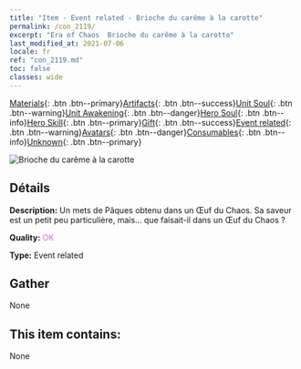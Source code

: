 ```yaml
---
title: "Item - Event related - Brioche du carême à la carotte"
permalink: /con_2119/
excerpt: "Era of Chaos  Brioche du carême à la carotte"
last_modified_at: 2021-07-06
locale: fr
ref: "con_2119.md"
toc: false
classes: wide
---
```

 [Materials](/ItemsFR/){: .btn .btn--primary}[Artifacts](/ItemsFR/Artifacts/){: .btn .btn--success}[Unit Soul](/ItemsFR/UnitSoul/){: .btn .btn--warning}[Unit Awakening](/ItemsFR/UnitAwakening/){: .btn .btn--danger}[Hero Soul](/ItemsFR/HeroSoul/){: .btn .btn--info}[Hero Skill](/ItemsFR/HeroSkill/){: .btn .btn--primary}[Gift](/ItemsFR/Gift/){: .btn .btn--success}[Event related](/ItemsFR/Events/){: .btn .btn--warning}[Avatars](/ItemsFR/Avatars/){: .btn .btn--danger}[Consumables](/ItemsFR/Consumables/){: .btn .btn--info}[Unknown](/ItemsFR/Unknown/){: .btn .btn--primary}

 ![Brioche du carême à la carotte](/images/t/i_690020.png)

## Détails
 **Description:** Un mets de Pâques obtenu dans un Œuf du Chaos. Sa saveur est un petit peu particulière, mais... que faisait-il dans un Œuf du Chaos ?

 **Quality:** <span style="color: #DA70D6">OK</span>

 **Type:** Event related

## Gather

  None

## This item contains:

  None

